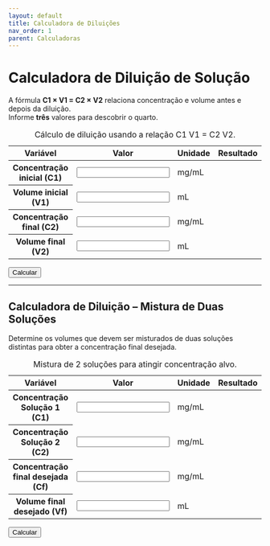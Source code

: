 ```yaml
---
layout: default
title: Calculadora de Diluições
nav_order: 1
parent: Calculadoras
---
```


# Calculadora de Diluição de Solução

A fórmula **C1 × V1 = C2 × V2** relaciona concentração e volume antes e depois da diluição.  
Informe **três** valores para descobrir o quarto.

<table class="calculadora" aria-describedby="tbl-diluicao-desc">
  <caption id="tbl-diluicao-desc">Cálculo de diluição usando a relação C1 V1 = C2 V2.</caption>
  <thead>
    <tr>
      <th scope="col">Variável</th>
      <th scope="col">Valor</th>
      <th scope="col">Unidade</th>
      <th scope="col">Resultado</th>
    </tr>
  </thead>
  <tbody>
    <tr>
      <th scope="row"><label for="c1">Concentração inicial (C1)</label></th>
      <td data-label="Valor"><input type="number" id="c1" class="input-editavel" min="0" step="any" aria-describedby="unit-c1"></td>
      <td data-label="Unidade" id="unit-c1"><span>mg/mL</span></td>
      <td data-label="Resultado" rowspan="4" id="resultadoDiluição" class="resultado" aria-live="polite"></td>
    </tr>
    <tr>
      <th scope="row"><label for="v1">Volume inicial (V1)</label></th>
      <td data-label="Valor"><input type="number" id="v1" class="input-editavel" min="0" step="any" aria-describedby="unit-v1"></td>
      <td data-label="Unidade" id="unit-v1"><span>mL</span></td>
    </tr>
    <tr>
      <th scope="row"><label for="c2">Concentração final (C2)</label></th>
      <td data-label="Valor"><input type="number" id="c2" class="input-editavel" min="0" step="any" aria-describedby="unit-c2"></td>
      <td data-label="Unidade" id="unit-c2"><span>mg/mL</span></td>
    </tr>
    <tr>
      <th scope="row"><label for="v2">Volume final (V2)</label></th>
      <td data-label="Valor"><input type="number" id="v2" class="input-editavel" min="0" step="any" aria-describedby="unit-v2"></td>
      <td data-label="Unidade" id="unit-v2"><span>mL</span></td>
    </tr>
  </tbody>
</table>

<button id="btn-calcular-dil" class="btn-calcular" onclick="calcularDiluição()">Calcular</button>

---

## Calculadora de Diluição – Mistura de Duas Soluções

Determine os volumes que devem ser misturados de duas soluções distintas para obter a concentração final desejada.

<table class="calculadora" aria-describedby="tbl-diluicao-alt-desc">
  <caption id="tbl-diluicao-alt-desc">Mistura de 2 soluções para atingir concentração alvo.</caption>
  <thead>
    <tr>
      <th scope="col">Variável</th>
      <th scope="col">Valor</th>
      <th scope="col">Unidade</th>
      <th scope="col">Resultado</th>
    </tr>
  </thead>
  <tbody>
    <tr>
      <th scope="row"><label for="c1Alt">Concentração Solução 1 (C1)</label></th>
      <td data-label="Valor"><input type="number" id="c1Alt" class="input-editavel" min="0" step="any" aria-describedby="unit-c1Alt"></td>
      <td data-label="Unidade" id="unit-c1Alt"><span>mg/mL</span></td>
      <td data-label="Resultado" rowspan="4" id="resultadoDiluiçãoAlt" class="resultado" aria-live="polite"></td>
    </tr>
    <tr>
      <th scope="row"><label for="c2Alt">Concentração Solução 2 (C2)</label></th>
      <td data-label="Valor"><input type="number" id="c2Alt" class="input-editavel" min="0" step="any" aria-describedby="unit-c2Alt"></td>
      <td data-label="Unidade" id="unit-c2Alt"><span>mg/mL</span></td>
    </tr>
    <tr>
      <th scope="row"><label for="cfAlt">Concentração final desejada (Cf)</label></th>
      <td data-label="Valor"><input type="number" id="cfAlt" class="input-editavel" min="0" step="any" aria-describedby="unit-cfAlt"></td>
      <td data-label="Unidade" id="unit-cfAlt"><span>mg/mL</span></td>
    </tr>
    <tr>
      <th scope="row"><label for="vfAlt">Volume final desejado (Vf)</label></th>
      <td data-label="Valor"><input type="number" id="vfAlt" class="input-editavel" min="0" step="any" aria-describedby="unit-vfAlt"></td>
      <td data-label="Unidade" id="unit-vfAlt"><span>mL</span></td>
    </tr>
  </tbody>
</table>

<button id="btn-calcular-dil-alt" class="btn-calcular" onclick="calcularDiluiçãoAlternativa()">Calcular</button>

<script src="{{ 'assets/js/calculadoras/calculadora_diluicoes.js' | relative_url }}" defer></script>